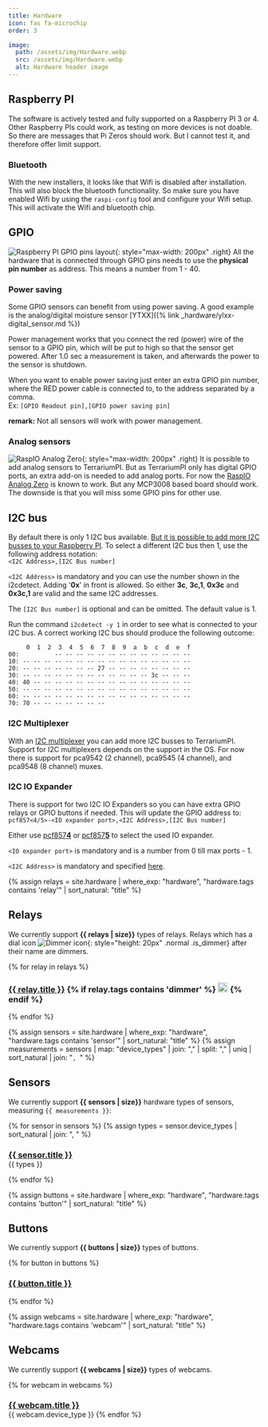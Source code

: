 ```yaml
---
title: Hardware
icon: fas fa-microchip
order: 3

image:
  path: /assets/img/Hardware.webp
  src: /assets/img/Hardware.webp
  alt: Hardware header image
---
```


## Raspberry PI

The software is actively tested and fully supported on a Raspberry PI 3 or 4. Other Raspberry PIs could work, as testing on more devices is not doable. So there are messages that Pi Zeros should work. But I cannot test it, and therefore offer limit support.

### Bluetooth

With the new installers, it looks like that Wifi is disabled after installation. This will also block the bluetooth functionality. So make sure you have enabled Wifi by using the `raspi-config` tool and configure your Wifi setup. This will activate the Wifi and bluetooth chip.

## GPIO

![Raspberry PI GPIO pins layout](/assets/img/GPIO-Pinout-Diagram.webp){: style="max-width: 200px" .right}
All the hardware that is connected through GPIO pins needs to use the **physical pin number** as address. This means a number from 1 - 40.

### Power saving

Some GPIO sensors can benefit from using power saving. A good example is the analog/digital moisture sensor [YTXX]({% link _hardware/ylxx-digital_sensor.md %})

Power management works that you connect the red (power) wire of the sensor to a GPIO pin, which will be put to high so that the sensor get powered. After 1.0 sec a measurement is taken, and afterwards the power to the sensor is shutdown.

When you want to enable power saving just enter an extra GPIO pin number, where the RED power cable is connected to, to the address separated by a comma.\
Ex: `[GPIO Readout pin],[GPIO power saving pin]`

**remark:** Not all sensors will work with power management.

### Analog sensors

![RaspIO Analog Zero](/assets/img/RasPiO-Analog-Zero.webp){: style="max-width: 200px" .right}
It is possible to add analog sensors to TerrariumPI. But as TerrariumPI only has digital GPIO ports, an extra add-on is needed to add analog ports. For now the [RaspIO Analog Zero](https://rasp.io/analogzero/) is known to work. But any MCP3008 based board should work. The downside is that you will miss some GPIO pins for other use.

## I2C bus

By default there is only 1 I2C bus available. [But it is possible to add more I2C busses to your Raspberry PI](https://www.instructables.com/id/Raspberry-PI-Multiple-I2c-Devices/). To select a different I2C bus then 1, use the following address notation:\
`<I2C Address>,[I2C Bus number]`

`<I2C Address>` is mandatory and you can use the number shown in the i2cdetect. Adding '**0x**' in front is allowed. So either **3c**, **3c,1**, **0x3c** and **0x3c,1** are valid and the same I2C addresses.

The `[I2C Bus number]` is optional and can be omitted. The default value is 1.

Run the command `i2cdetect -y 1` in order to see what is connected to your I2C bus. A correct working I2C bus should produce the following outcome:

```console
     0  1  2  3  4  5  6  7  8  9  a  b  c  d  e  f
00:          -- -- -- -- -- -- -- -- -- -- -- -- --
10: -- -- -- -- -- -- -- -- -- -- -- -- -- -- -- --
20: -- -- -- -- -- -- -- 27 -- -- -- -- -- -- -- --
30: -- -- -- -- -- -- -- -- -- -- -- -- 3c -- -- --
40: 40 -- -- -- -- -- -- -- -- -- -- -- -- -- -- --
50: -- -- -- -- -- -- -- -- -- -- -- -- -- -- -- --
60: -- -- -- -- -- -- -- -- -- -- -- -- -- -- -- --
70: 70 -- -- -- -- -- -- --
```

### I2C Multiplexer

With an [I2C multiplexer](/TerrariumPI/hardware/i2c-multiplexer/) you can add more I2C busses to TerrariumPI. Support for I2C multiplexers depends on the support in the OS. For now there is support for pca9542 (2 channel), pca9545 (4 channel), and pca9548 (8 channel) muxes.

### I2C IO Expander

There is support for two I2C IO Expanders so you can have extra GPIO relays or GPIO buttons if needed. This will update the GPIO address to:\
`pcf857<4/5>-<IO expander port>,<I2C Address>,[I2C Bus number]`

Either use [pcf857**4**](/TerrariumPI/hardware/io-expander/) or [pcf857**5**](/TerrariumPI/hardware/io-expander/) to select the used IO expander.

`<IO expander port>` is mandatory and is a number from 0 till max ports - 1.

`<I2C Address>` is mandatory and specified [here](#i2c-bus).

{% assign relays = site.hardware | where_exp: "hardware", "hardware.tags contains 'relay'" | sort_natural: "title" %}

## Relays

We currently support **{{ relays | size}}** types of relays. Relays which has a dial icon ![Dimmer icon](/assets/img/dimmer_icon.png){: style="height: 20px" .normal .is_dimmer} after their name are dimmers.

{% for relay in relays %}
  <h3 id="{{ relay.title| slugify }}">
    <a href="{{ relay.url | relative_url }}">{{ relay.title }}</a>
  {% if relay.tags contains 'dimmer' %}
    <img src="/assets/img/dimmer_icon.png" title="Relay is a dimmer" alt="Relay is a dimmer" style="height: 20px" class="ml-xl-3 is_dimmer">
  {% endif %}
  </h3>
{% endfor %}

{% assign sensors = site.hardware | where_exp: "hardware", "hardware.tags contains 'sensor'" | sort_natural: "title" %}
{% assign measurements = sensors | map: "device_types" | join: "," | split: "," | uniq | sort_natural | join: "`, `"  %}

## Sensors

We currently support **{{ sensors | size}}** hardware types of sensors, measuring `{{ measurements }}`:

{% for sensor in sensors %}
{% assign types = sensor.device_types | sort_natural | join: ", " %}
  <h3 style="margin-bottom: 0px"  id="{{ sensor.title| slugify }}">
    <a href="{{ sensor.url | relative_url }}">{{ sensor.title }}</a>
  </h3>
  {{ types }}

{% endfor %}

{% assign buttons = site.hardware | where_exp: "hardware", "hardware.tags contains 'button'" | sort_natural: "title" %}

## Buttons

We currently support **{{ buttons | size}}** types of buttons.

{% for button in buttons %}
  <h3 id="{{ button.title| slugify }}">
    <a href="{{ button.url | relative_url }}">{{ button.title }}</a>
  </h3>
{% endfor %}

{% assign webcams = site.hardware | where_exp: "hardware", "hardware.tags contains 'webcam'" | sort_natural: "title" %}

## Webcams

We currently support **{{ webcams | size}}** types of webcams.

{% for webcam in webcams %}
  <h3 style="margin-bottom: 0px" id="{{ webcam.title| slugify }}">
    <a href="{{ webcam.url | relative_url }}">{{ webcam.title }}</a>
  </h3>
  {{ webcam.device_type }}
{% endfor %}

